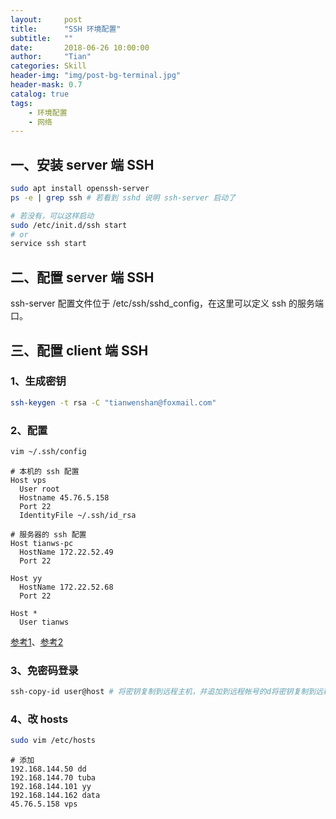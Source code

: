 ```yaml
---
layout:     post
title:      "SSH 环境配置"
subtitle:   ""
date:       2018-06-26 10:00:00
author:     "Tian"
categories: Skill
header-img: "img/post-bg-terminal.jpg"
header-mask: 0.7
catalog: true
tags:
    - 环境配置
    - 网络
---
```


## 一、安装 server 端 SSH

```bash
sudo apt install openssh-server 
ps -e | grep ssh # 若看到 sshd 说明 ssh-server 启动了

# 若没有，可以这样启动
sudo /etc/init.d/ssh start
# or
service ssh start
```

## 二、配置 server 端 SSH

ssh-server 配置文件位于 /etc/ssh/sshd_config，在这里可以定义 ssh 的服务端口。

## 三、配置 client 端 SSH

### 1、生成密钥

```bash
ssh-keygen -t rsa -C "tianwenshan@foxmail.com"
```

### 2、配置

```bash
vim ~/.ssh/config
```

```vim
# 本机的 ssh 配置
Host vps
  User root
  Hostname 45.76.5.158
  Port 22
  IdentityFile ~/.ssh/id_rsa
```

```vim
# 服务器的 ssh 配置
Host tianws-pc                                                              
  HostName 172.22.52.49
  Port 22
  
Host yy
  HostName 172.22.52.68
  Port 22
  
Host *
  User tianws
```

[参考1](<http://nerderati.com/2011/03/17/simplify-your-life-with-an-ssh-config-file/>)、[参考2](<https://www.digitalocean.com/community/tutorials/how-to-configure-custom-connection-options-for-your-ssh-client>)

### 3、免密码登录

```bash
ssh-copy-id user@host # 将密钥复制到远程主机，并追加到远程帐号的d将密钥复制到远程主机，并追加到远程账号的 ~/.ssh/authorized_keys 文件中。
```

### 4、改 hosts

```bash
sudo vim /etc/hosts
```

```
# 添加
192.168.144.50 dd
192.168.144.70 tuba
192.168.144.101 yy
192.168.144.162 data
45.76.5.158 vps
```


